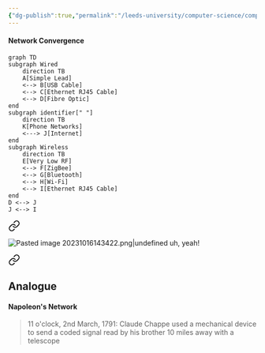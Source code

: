 ```yaml
---
{"dg-publish":true,"permalink":"/leeds-university/computer-science/compulsory-modules/professional-computing/week-3-1-networks-and-software/week-3-1-networks-and-software/"}
---
```


#### Network Convergence

```mermaid
graph TD
subgraph Wired
	direction TB
	A[Simple Lead]
	<--> B[USB Cable]
	<--> C[Ethernet RJ45 Cable]
	<--> D[Fibre Optic]
end
subgraph identifier[" "]
	direction TB
	K[Phone Networks]
	<---> J[Internet]
end
subgraph Wireless
	direction TB
	E[Very Low RF]
	<--> F[ZigBee]
	<--> G[Bluetooth]
	<--> H[Wi-Fi]
	<--> I[Ethernet RJ45 Cable]
end
D <--> J
J <--> I
```

<div class="transclusion internal-embed is-loaded"><a class="markdown-embed-link" href="/leeds-university/computer-science/compulsory-modules/professional-computing/week-3-1-networks-and-software/early-history-of-the-internet-and-web/" aria-label="Open link"><svg xmlns="http://www.w3.org/2000/svg" width="24" height="24" viewBox="0 0 24 24" fill="none" stroke="currentColor" stroke-width="2" stroke-linecap="round" stroke-linejoin="round" class="svg-icon lucide-link"><path d="M10 13a5 5 0 0 0 7.54.54l3-3a5 5 0 0 0-7.07-7.07l-1.72 1.71"></path><path d="M14 11a5 5 0 0 0-7.54-.54l-3 3a5 5 0 0 0 7.07 7.07l1.71-1.71"></path></svg></a><div class="markdown-embed">




![Pasted image 20231016143422.png|undefined](/img/user/Pasted%20image%2020231016143422.png)
uh, yeah!

</div></div>


<div class="transclusion internal-embed is-loaded"><a class="markdown-embed-link" href="/leeds-university/computer-science/compulsory-modules/professional-computing/week-3-1-networks-and-software/early-networks/" aria-label="Open link"><svg xmlns="http://www.w3.org/2000/svg" width="24" height="24" viewBox="0 0 24 24" fill="none" stroke="currentColor" stroke-width="2" stroke-linecap="round" stroke-linejoin="round" class="svg-icon lucide-link"><path d="M10 13a5 5 0 0 0 7.54.54l3-3a5 5 0 0 0-7.07-7.07l-1.72 1.71"></path><path d="M14 11a5 5 0 0 0-7.54-.54l-3 3a5 5 0 0 0 7.07 7.07l1.71-1.71"></path></svg></a><div class="markdown-embed">




## Analogue

#### Napoleon's Network
> 11 o'clock, 2nd March, 1791:
> Claude Chappe used a mechanical device to send a coded signal read by his brother 10 miles away with a telescope



</div></div>

